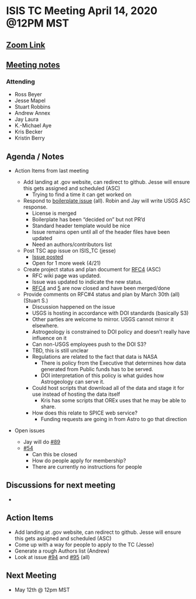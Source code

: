 # ISIS TC Meeting April 14, 2020 @12PM MST

## [Zoom Link](https://zoom.us/j/99654346119)

## [Meeting notes](https://docs.google.com/document/d/1hrT3HvHiQIP5jKiHsaeOLq2IRIdUKkM3ipbVXUd9ci8/edit?usp=sharing)

### Attending
 - Ross Beyer
 - Jesse Mapel
 - Stuart Robbins
 - Andrew Annex
 - Jay Laura
 - K.-Michael Aye
 - Kris Becker
 - Kristin Berry

## Agenda / Notes
 - Action Items from last meeting
   - Add landing at .gov website, can redirect to github. Jesse will ensure this gets assigned and scheduled (ASC)
     - Trying to find a time it can get worked on
   - Respond to [boilerplate issue](https://github.com/USGS-Astrogeology/ISIS3/issues/3741) (all). Robin and Jay will write USGS ASC response.
     - License is merged
     - Boilerplate has been “decided on” but not PR’d
     - Standard header template would be nice
     - Issue remains open until all of the header files have been updated
     - Need an authors/contributors list
   - Post TSC app issue on ISIS_TC (jesse)
     - [Issue posted](https://github.com/USGS-Astrogeology/ISIS_TC/issues/105)
     - Open for 1 more week (4/21)
   - Create project status and plan document for [RFC4](https://github.com/USGS-Astrogeology/ISIS3/wiki/RFC4---Migration-of-ISIS-Data-to-Git) (ASC)
     - RFC wiki page was updated.
     - Issue was updated to indicate the new status.
     - [RFC4](https://github.com/USGS-Astrogeology/ISIS3/wiki/RFC4---Migration-of-ISIS-Data-to-Git) and [5](https://github.com/USGS-Astrogeology/ISIS3/wiki/RFC5-Remove-old-LOLAGRAIL-SPKs) are now closed and have been merged/done
   - Provide comments on RFC#4 status and plan by March 30th (all)(Stuart S.)
     - Discussion happened on the issue
     - USGS is hosting in accordance with DOI standards (basically S3)
     - Other parties are welcome to mirror. USGS cannot mirror it elsewhere.
     - Astrogeology is constrained to DOI policy and doesn’t really have influence on it
     - Can non-USGS employees push to the DOI S3?
      - TBD, this is still unclear
     - Regulations are related to the fact that data is NASA
       - There is policy from the Executive that determines how data generated from Public funds has to be served.
       - DOI interpretation of this policy is what guides how Astrogeology can serve it.
     - Could host scripts that download all of the data and stage it for use instead of hosting the data itself
       - Kris has some scripts that OREx uses that he may be able to share.
     - How does this relate to SPICE web service?
       - Funding requests are going in from Astro to go that direction

 - Open issues
   - Jay will do [#89](https://github.com/USGS-Astrogeology/ISIS_TC/issues/89)
   - [#54](https://github.com/USGS-Astrogeology/ISIS_TC/issues/54)
     - Can this be closed
     - How do people apply for membership?
     - There are currently no instructions for people

## Discussions for next meeting
 -

## Action Items
- Add landing at .gov website, can redirect to github. Jesse will ensure this gets assigned and scheduled (ASC)
 - Come up with a way for people to apply to the TC (Jesse)
 - Generate a rough Authors list (Andrew)
 - Look at issue [#94](https://github.com/USGS-Astrogeology/ISIS_TC/issues/94) and [#95](https://github.com/USGS-Astrogeology/ISIS_TC/issues/95) (all)


## Next Meeting
 - May 12th @ 12pm MST

